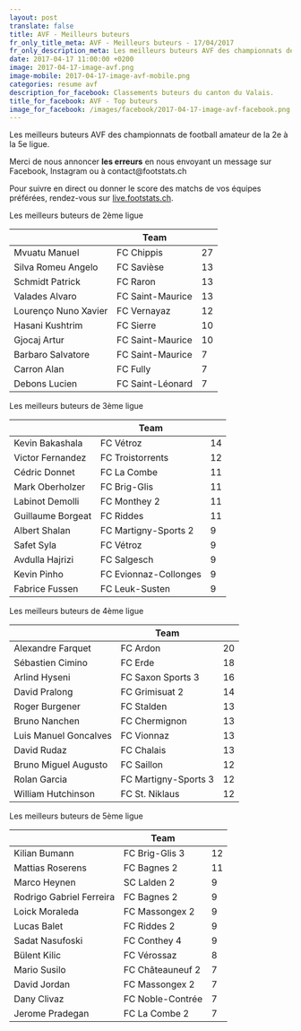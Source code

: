 ```yaml
---
layout: post
translate: false
title: AVF - Meilleurs buteurs
fr_only_title_meta: AVF - Meilleurs buteurs - 17/04/2017
fr_only_description_meta: Les meilleurs buteurs AVF des championnats de football amateur de la 2e à la 5e ligue - 17/04/2017
date: 2017-04-17 11:00:00 +0200
image: 2017-04-17-image-avf.png
image-mobile: 2017-04-17-image-avf-mobile.png
categories: resume avf
description_for_facebook: Classements buteurs du canton du Valais.
title_for_facebook: AVF - Top buteurs
image_for_facebook: /images/facebook/2017-04-17-image-avf-facebook.png
---
```

<p>Les meilleurs buteurs AVF des championnats de football amateur de la 2e à la 5e ligue.</p>
<p>Merci de nous annoncer <b>les erreurs</b> en nous envoyant un message sur Facebook, Instagram ou à contact@footstats.ch</p>
<p>Pour suivre en direct ou donner le score des matchs de vos équipes préférées, rendez-vous sur <a href='http://live.footstats.ch'>live.footstats.ch</a>.</p>

<p>Les meilleurs buteurs de 2ème ligue</p><table class="table"><thead><tr><th><i class="fa fa-male"></i></th><th>Team</th><th><i class="fa fa-futbol-o"></i></th></tr></thead><tbody><tr><td>Mvuatu Manuel</td><td>FC Chippis</td><td>27</td></tr><tr><td>Silva Romeu Angelo</td><td>FC Savièse</td><td>13</td></tr><tr><td>Schmidt Patrick</td><td>FC Raron</td><td>13</td></tr><tr><td>Valades Alvaro</td><td>FC Saint-Maurice</td><td>13</td></tr><tr><td>Lourenço Nuno Xavier</td><td>FC Vernayaz</td><td>12</td></tr><tr><td>Hasani Kushtrim</td><td>FC Sierre</td><td>10</td></tr><tr><td>Gjocaj Artur</td><td>FC Saint-Maurice</td><td>10</td></tr><tr><td>Barbaro Salvatore</td><td>FC Saint-Maurice</td><td>7</td></tr><tr><td>Carron Alan</td><td>FC Fully</td><td>7</td></tr><tr><td>Debons Lucien</td><td>FC Saint-Léonard</td><td>7</td></tr></tbody></table><p>Les meilleurs buteurs de 3ème ligue</p><table class="table"><thead><tr><th><i class="fa fa-male"></i></th><th>Team</th><th><i class="fa fa-futbol-o"></i></th></tr></thead><tbody><tr><td>Kevin Bakashala</td><td>FC Vétroz</td><td>14</td></tr><tr><td>Victor Fernandez</td><td>FC Troistorrents</td><td>12</td></tr><tr><td>Cédric Donnet</td><td>FC La Combe</td><td>11</td></tr><tr><td>Mark Oberholzer</td><td>FC Brig-Glis</td><td>11</td></tr><tr><td>Labinot Demolli</td><td>FC Monthey 2</td><td>11</td></tr><tr><td>Guillaume Borgeat</td><td>FC Riddes</td><td>11</td></tr><tr><td>Albert Shalan</td><td>FC Martigny-Sports 2</td><td>9</td></tr><tr><td>Safet Syla</td><td>FC Vétroz</td><td>9</td></tr><tr><td>Avdulla Hajrizi</td><td>FC Salgesch</td><td>9</td></tr><tr><td>Kevin Pinho</td><td>FC Evionnaz-Collonges</td><td>9</td></tr><tr><td>Fabrice Fussen</td><td>FC Leuk-Susten</td><td>9</td></tr></tbody></table><p>Les meilleurs buteurs de 4ème ligue</p><table class="table"><thead><tr><th><i class="fa fa-male"></i></th><th>Team</th><th><i class="fa fa-futbol-o"></i></th></tr></thead><tbody><tr><td>Alexandre Farquet</td><td>FC Ardon</td><td>20</td></tr><tr><td>Sébastien Cimino</td><td>FC Erde</td><td>18</td></tr><tr><td>Arlind Hyseni</td><td>FC Saxon Sports 3</td><td>16</td></tr><tr><td>David Pralong</td><td>FC Grimisuat 2</td><td>14</td></tr><tr><td>Roger Burgener</td><td>FC Stalden</td><td>13</td></tr><tr><td>Bruno Nanchen</td><td>FC Chermignon</td><td>13</td></tr><tr><td>Luis Manuel Goncalves</td><td>FC Vionnaz</td><td>13</td></tr><tr><td>David Rudaz</td><td>FC Chalais</td><td>13</td></tr><tr><td>Bruno Miguel Augusto</td><td>FC Saillon</td><td>12</td></tr><tr><td>Rolan Garcia</td><td>FC Martigny-Sports 3</td><td>12</td></tr><tr><td>William Hutchinson</td><td>FC St. Niklaus</td><td>12</td></tr></tbody></table><p>Les meilleurs buteurs de 5ème ligue</p><table class="table"><thead><tr><th><i class="fa fa-male"></i></th><th>Team</th><th><i class="fa fa-futbol-o"></i></th></tr></thead><tbody><tr><td>Kilian Bumann</td><td>FC Brig-Glis 3</td><td>12</td></tr><tr><td>Mattias Roserens</td><td>FC Bagnes 2</td><td>11</td></tr><tr><td>Marco Heynen</td><td>SC Lalden 2</td><td>9</td></tr><tr><td>Rodrigo Gabriel Ferreira</td><td>FC Bagnes 2</td><td>9</td></tr><tr><td>Loick Moraleda</td><td>FC Massongex 2</td><td>9</td></tr><tr><td>Lucas Balet</td><td>FC Riddes 2</td><td>9</td></tr><tr><td>Sadat Nasufoski</td><td>FC Conthey 4</td><td>9</td></tr><tr><td>Bülent Kilic</td><td>FC Vérossaz</td><td>8</td></tr><tr><td>Mario Susilo</td><td>FC Châteauneuf 2</td><td>7</td></tr><tr><td>David Jordan</td><td>FC Massongex 2</td><td>7</td></tr><tr><td>Dany Clivaz</td><td>FC Noble-Contrée</td><td>7</td></tr><tr><td>Jerome Pradegan</td><td>FC La Combe 2</td><td>7</td></tr></tbody></table>